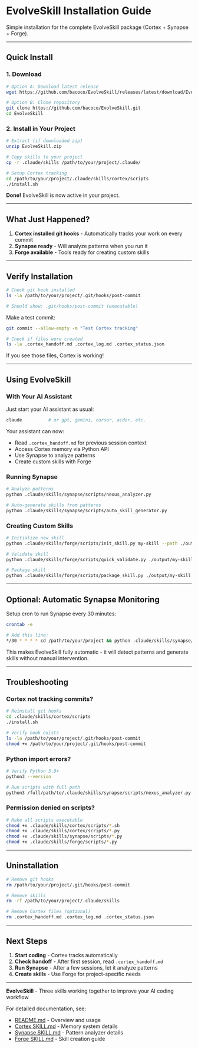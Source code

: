# EvolveSkill Installation Guide

Simple installation for the complete EvolveSkill package (Cortex + Synapse + Forge).

---

## Quick Install

### 1. Download

```bash
# Option A: Download latest release
wget https://github.com/bacoco/EvolveSkill/releases/latest/download/EvolveSkill.zip

# Option B: Clone repository
git clone https://github.com/bacoco/EvolveSkill.git
cd EvolveSkill
```

### 2. Install in Your Project

```bash
# Extract (if downloaded zip)
unzip EvolveSkill.zip

# Copy skills to your project
cp -r .claude/skills /path/to/your/project/.claude/

# Setup Cortex tracking
cd /path/to/your/project/.claude/skills/cortex/scripts
./install.sh
```

**Done!** EvolveSkill is now active in your project.

---

## What Just Happened?

1. **Cortex installed git hooks** - Automatically tracks your work on every commit
2. **Synapse ready** - Will analyze patterns when you run it
3. **Forge available** - Tools ready for creating custom skills

---

## Verify Installation

```bash
# Check git hook installed
ls -la /path/to/your/project/.git/hooks/post-commit

# Should show: .git/hooks/post-commit (executable)
```

Make a test commit:

```bash
git commit --allow-empty -m "Test Cortex tracking"

# Check if files were created
ls -la .cortex_handoff.md .cortex_log.md .cortex_status.json
```

If you see those files, Cortex is working!

---

## Using EvolveSkill

### With Your AI Assistant

Just start your AI assistant as usual:

```bash
claude          # or gpt, gemini, cursor, aider, etc.
```

Your assistant can now:
- Read `.cortex_handoff.md` for previous session context
- Access Cortex memory via Python API
- Use Synapse to analyze patterns
- Create custom skills with Forge

### Running Synapse

```bash
# Analyze patterns
python .claude/skills/synapse/scripts/nexus_analyzer.py

# Auto-generate skills from patterns
python .claude/skills/synapse/scripts/auto_skill_generator.py
```

### Creating Custom Skills

```bash
# Initialize new skill
python .claude/skills/forge/scripts/init_skill.py my-skill --path ./output

# Validate skill
python .claude/skills/forge/scripts/quick_validate.py ./output/my-skill

# Package skill
python .claude/skills/forge/scripts/package_skill.py ./output/my-skill
```

---

## Optional: Automatic Synapse Monitoring

Setup cron to run Synapse every 30 minutes:

```bash
crontab -e

# Add this line:
*/30 * * * * cd /path/to/your/project && python .claude/skills/synapse/scripts/auto_skill_generator.py
```

This makes EvolveSkill fully automatic - it will detect patterns and generate skills without manual intervention.

---

## Troubleshooting

### Cortex not tracking commits?

```bash
# Reinstall git hooks
cd .claude/skills/cortex/scripts
./install.sh

# Verify hook exists
ls -la /path/to/your/project/.git/hooks/post-commit
chmod +x /path/to/your/project/.git/hooks/post-commit
```

### Python import errors?

```bash
# Verify Python 3.9+
python3 --version

# Run scripts with full path
python3 /full/path/to/.claude/skills/synapse/scripts/nexus_analyzer.py
```

### Permission denied on scripts?

```bash
# Make all scripts executable
chmod +x .claude/skills/cortex/scripts/*.sh
chmod +x .claude/skills/cortex/scripts/*.py
chmod +x .claude/skills/synapse/scripts/*.py
chmod +x .claude/skills/forge/scripts/*.py
```

---

## Uninstallation

```bash
# Remove git hooks
rm /path/to/your/project/.git/hooks/post-commit

# Remove skills
rm -rf /path/to/your/project/.claude/skills

# Remove Cortex files (optional)
rm .cortex_handoff.md .cortex_log.md .cortex_status.json
```

---

## Next Steps

1. **Start coding** - Cortex tracks automatically
2. **Check handoff** - After first session, read `.cortex_handoff.md`
3. **Run Synapse** - After a few sessions, let it analyze patterns
4. **Create skills** - Use Forge for project-specific needs

---

**EvolveSkill** - Three skills working together to improve your AI coding workflow

For detailed documentation, see:
- [README.md](README.md) - Overview and usage
- [Cortex SKILL.md](.claude/skills/cortex/SKILL.md) - Memory system details
- [Synapse SKILL.md](.claude/skills/synapse/SKILL.md) - Pattern analyzer details
- [Forge SKILL.md](.claude/skills/forge/SKILL.md) - Skill creation guide
